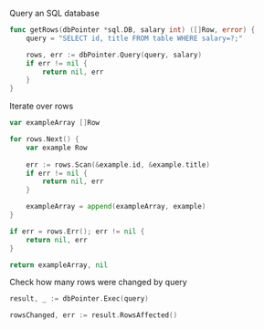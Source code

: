 Query an SQL database
```go
func getRows(dbPointer *sql.DB, salary int) ([]Row, error) {
	query = "SELECT id, title FROM table WHERE salary=?;"

	rows, err := dbPointer.Query(query, salary)
	if err != nil {
		return nil, err
	}
}
```

Iterate over rows
```go
var exampleArray []Row

for rows.Next() {
	var example Row
	
	err := rows.Scan(&example.id, &example.title)
	if err != nil {
		return nil, err
	}

	exampleArray = append(exampleArray, example)
}

if err = rows.Err(); err != nil {
    return nil, err
}

return exampleArray, nil
```

Check how many rows were changed by query
```go
result, _ := dbPointer.Exec(query)

rowsChanged, err := result.RowsAffected()
```

